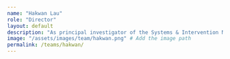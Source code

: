 ```yaml
---
name: "Hakwan Lau"
role: "Director"
layout: default
description: "As principal investigator of the Systems & Intervention Neuroscience Lab and director of the Center for Neuroscience Imaging Research, Hakwan aims to uncover the fundamental reason why humans experience the world differently from other animals."
image: "/assets/images/team/hakwan.png" # Add the image path
permalink: /teams/hakwan/
---
```

